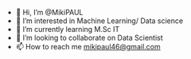 - 👋 Hi, I’m @MikiPAUL
- 👀 I’m interested in Machine Learning/ Data science
- 🌱 I’m currently learning M.Sc IT
- 💞️ I’m looking to collaborate on Data Scientist
- 📫 How to reach me mikipaul46@gmail.com

<!---
MikiPAUL/MikiPAUL is a ✨ special ✨ repository because its `README.md` (this file) appears on your GitHub profile.
You can click the Preview link to take a look at your changes.
--->
